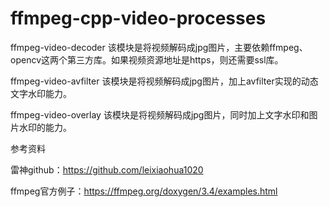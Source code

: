 # ffmpeg-cpp-video-processes

ffmpeg-video-decoder  该模块是将视频解码成jpg图片，主要依赖ffmpeg、opencv这两个第三方库。如果视频资源地址是https，则还需要ssl库。

ffmpeg-video-avfilter 该模块是将视频解码成jpg图片，加上avfilter实现的动态文字水印能力。

ffmpeg-video-overlay  该模块是将视频解码成jpg图片，同时加上文字水印和图片水印的能力。




参考资料

雷神github：https://github.com/leixiaohua1020

ffmpeg官方例子：https://ffmpeg.org/doxygen/3.4/examples.html